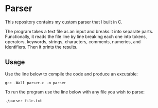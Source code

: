# Parser
This repository contains my custom parser that I built in C.

The program takes a text file as an input and breaks it into separate parts. Functionally, it reads the file line by line breaking each one into tokens, operators, keywords, strings, characters, comments, numerics, and identifiers. Then it prints the results. 

## Usage
Use the line below to compile the code and produce an excutable:
```
gcc -Wall parser.c -o parser
```
To run the program use the line below with any file you wish to parse:
```
./parser file.txt
```
